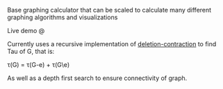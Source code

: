 Base graphing calculator that can be scaled to calculate many different graphing algorithms and visualizations

Live demo @ 

Currently uses a recursive implementation of [deletion-contraction](https://en.wikipedia.org/wiki/Deletion%E2%80%93contraction_formula#Spanning_trees) to find Tau of G, that is:

τ(G) = τ(G-e) + τ(G\e)

As well as a depth first search to ensure connectivity of graph.
